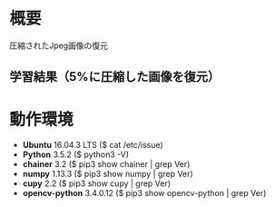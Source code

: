 # 概要

圧縮されたJpeg画像の復元

## 学習結果（5%に圧縮した画像を復元）

<!--
<img src="" width="640px">

<img src="" width="640px">
-->

# 動作環境

- **Ubuntu** 16.04.3 LTS ($ cat /etc/issue)
- **Python** 3.5.2 ($ python3 -V)
- **chainer** 3.2 ($ pip3 show chainer | grep Ver)
- **numpy** 1.13.3 ($ pip3 show numpy | grep Ver)
- **cupy** 2.2 ($ pip3 show cupy | grep Ver)
- **opencv-python** 3.4.0.12 ($ pip3 show opencv-python | grep Ver)
